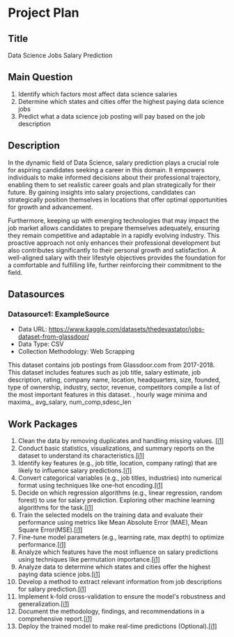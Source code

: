 # Project Plan

## Title
<!-- Give your project a short title. -->
Data Science Jobs Salary Prediction
## Main Question

<!-- Think about one main question you want to answer based on the data. -->
1. Identify which factors most affect data science salaries
2. Determine which states and cities offer the highest paying data science jobs
3. Predict what a data science job posting will pay based on the job description

## Description

<!-- Describe your data science project in max. 200 words. Consider writing about why and how you attempt it. -->
In the dynamic field of Data Science, salary prediction plays a crucial role for aspiring candidates seeking a career in this domain. It empowers individuals to make informed decisions about their professional trajectory, enabling them to set realistic career goals and plan strategically for their future. By gaining insights into salary projections, candidates can strategically position themselves in locations that offer optimal opportunities for growth and advancement.

Furthermore, keeping up with emerging technologies that may impact the job market allows candidates to prepare themselves adequately, ensuring they remain competitive and adaptable in a rapidly evolving industry. This proactive approach not only enhances their professional development but also contributes significantly to their personal growth and satisfaction. A well-aligned salary with their lifestyle objectives provides the foundation for a comfortable and fulfilling life, further reinforcing their commitment to the field.

## Datasources

<!-- Describe each datasources you plan to use in a section. Use the prefic "DatasourceX" where X is the id of the datasource. -->

### Datasource1: ExampleSource
* Data URL: https://www.kaggle.com/datasets/thedevastator/jobs-dataset-from-glassdoor/
* Data Type: CSV
* Collection Methodology: Web Scrapping

This dataset contains job postings from Glassdoor.com from 2017-2018. This dataset includes features such as job title, salary estimate, job description, rating, company name, location, headquarters, size, founded, type of ownership, industry, sector, revenue, competitors compile a list of the most important features in this dataset. , hourly wage minima and maxima,, avg_salary, num_comp,sdesc_len 


## Work Packages

<!-- List of work packages ordered sequentially, each pointing to an issue with more details. -->

<ol>
        <li>Clean the data by removing duplicates and handling missing values. <a href="https://github.com/arpita739/made-template/issues/1" target="_blank">[i1]</a></li>
        <li>Conduct basic statistics, visualizations, and summary reports on the dataset to understand its characteristics.<a href="https://github.com/arpita739/made-template/issues/2" target="_blank">[i1]</a></li>
        <li>Identify key features (e.g., job title, location, company rating) that are likely to influence salary predictions.<a href="https://github.com/arpita739/made-template/issues/3" target="_blank">[i1]</a></li>
        <li>Convert categorical variables (e.g., job titles, industries) into numerical format using techniques like one-hot encoding.<a href="https://github.com/arpita739/made-template/issues/4" target="_blank">[i1]</a></li>
        <li>Decide on which regression algorithms (e.g., linear regression, random forest) to use for salary prediction. Exploring other machine learning algorithms for the task.<a href="https://github.com/arpita739/made-template/issues/5" target="_blank">[i1]</a></li>
        <li>Train the selected models on the training data and evaluate their performance using metrics like Mean Absolute Error (MAE), Mean Square Error(MSE).<a href="https://github.com/arpita739/made-template/issues/6" target="_blank">[i1]</a></li>
        <li>Fine-tune model parameters (e.g., learning rate, max depth) to optimize performance.<a href="https://github.com/arpita739/made-template/issues/7" target="_blank">[i1]</a></li>
        <li>Analyze which features have the most influence on salary predictions using techniques like permutation importance.<a href="https://github.com/arpita739/made-template/issues/8" target="_blank">[i1]</a></li>
        <li>Analyze data to determine which states and cities offer the highest paying data science jobs.<a href="https://github.com/arpita739/made-template/issues/9" target="_blank">[i1]</a></li>
        <li>Develop a method to extract relevant information from job descriptions for salary prediction.<a href="https://github.com/arpita739/made-template/issues/10" target="_blank">[i1]</a></li>
        <li>Implement k-fold cross-validation to ensure the model's robustness and generalization.<a href="https://github.com/arpita739/made-template/issues/11" target="_blank">[i1]</a></li>
        <li>Document the methodology, findings, and recommendations in a comprehensive report.<a href="https://github.com/arpita739/made-template/issues/12" target="_blank">[i1]</a></li>
        <li>Deploy the trained model to make real-time predictions (Optional).<a href="https://github.com/arpita739/made-template/issues/13" target="_blank">[i1]</a></li>
  
</ol>



